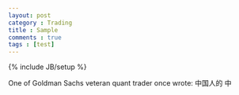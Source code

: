 ```yaml
---
layout: post
category : Trading 
title : Sample 
comments : true 
tags : [test]
---
```

{% include JB/setup %}

One of Goldman Sachs veteran quant trader once wrote: 
中国人的
中
